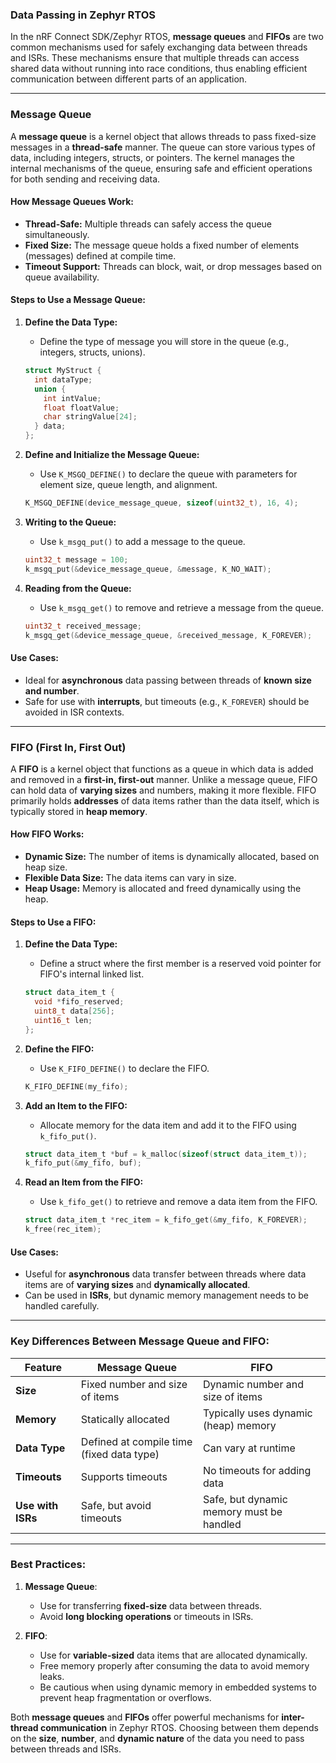 ### **Data Passing in Zephyr RTOS**

In the nRF Connect SDK/Zephyr RTOS, **message queues** and **FIFOs** are two common mechanisms used for safely exchanging data between threads and ISRs. These mechanisms ensure that multiple threads can access shared data without running into race conditions, thus enabling efficient communication between different parts of an application.

---

### **Message Queue**

A **message queue** is a kernel object that allows threads to pass fixed-size messages in a **thread-safe** manner. The queue can store various types of data, including integers, structs, or pointers. The kernel manages the internal mechanisms of the queue, ensuring safe and efficient operations for both sending and receiving data.

#### **How Message Queues Work:**
- **Thread-Safe:** Multiple threads can safely access the queue simultaneously.
- **Fixed Size:** The message queue holds a fixed number of elements (messages) defined at compile time.
- **Timeout Support:** Threads can block, wait, or drop messages based on queue availability.

#### **Steps to Use a Message Queue:**

1. **Define the Data Type:**
   - Define the type of message you will store in the queue (e.g., integers, structs, unions).
   ```c
   struct MyStruct {
     int dataType; 
     union {
       int intValue;
       float floatValue;
       char stringValue[24];
     } data;
   };
   ```

2. **Define and Initialize the Message Queue:**
   - Use `K_MSGQ_DEFINE()` to declare the queue with parameters for element size, queue length, and alignment.
   ```c
   K_MSGQ_DEFINE(device_message_queue, sizeof(uint32_t), 16, 4);
   ```

3. **Writing to the Queue:**
   - Use `k_msgq_put()` to add a message to the queue.
   ```c
   uint32_t message = 100;
   k_msgq_put(&device_message_queue, &message, K_NO_WAIT);
   ```

4. **Reading from the Queue:**
   - Use `k_msgq_get()` to remove and retrieve a message from the queue.
   ```c
   uint32_t received_message;
   k_msgq_get(&device_message_queue, &received_message, K_FOREVER);
   ```

#### **Use Cases:**
- Ideal for **asynchronous** data passing between threads of **known size and number**.
- Safe for use with **interrupts**, but timeouts (e.g., `K_FOREVER`) should be avoided in ISR contexts.

---

### **FIFO (First In, First Out)**

A **FIFO** is a kernel object that functions as a queue in which data is added and removed in a **first-in, first-out** manner. Unlike a message queue, FIFO can hold data of **varying sizes** and numbers, making it more flexible. FIFO primarily holds **addresses** of data items rather than the data itself, which is typically stored in **heap memory**.

#### **How FIFO Works:**
- **Dynamic Size:** The number of items is dynamically allocated, based on heap size.
- **Flexible Data Size:** The data items can vary in size.
- **Heap Usage:** Memory is allocated and freed dynamically using the heap.

#### **Steps to Use a FIFO:**

1. **Define the Data Type:**
   - Define a struct where the first member is a reserved void pointer for FIFO's internal linked list.
   ```c
   struct data_item_t {
     void *fifo_reserved;
     uint8_t data[256];
     uint16_t len;
   };
   ```

2. **Define the FIFO:**
   - Use `K_FIFO_DEFINE()` to declare the FIFO.
   ```c
   K_FIFO_DEFINE(my_fifo);
   ```

3. **Add an Item to the FIFO:**
   - Allocate memory for the data item and add it to the FIFO using `k_fifo_put()`.
   ```c
   struct data_item_t *buf = k_malloc(sizeof(struct data_item_t));
   k_fifo_put(&my_fifo, buf);
   ```

4. **Read an Item from the FIFO:**
   - Use `k_fifo_get()` to retrieve and remove a data item from the FIFO.
   ```c
   struct data_item_t *rec_item = k_fifo_get(&my_fifo, K_FOREVER);
   k_free(rec_item);
   ```

#### **Use Cases:**
- Useful for **asynchronous** data transfer between threads where data items are of **varying sizes** and **dynamically allocated**.
- Can be used in **ISRs**, but dynamic memory management needs to be handled carefully.

---

### **Key Differences Between Message Queue and FIFO:**

| Feature              | **Message Queue**                           | **FIFO**                                     |
|----------------------|---------------------------------------------|----------------------------------------------|
| **Size**             | Fixed number and size of items              | Dynamic number and size of items             |
| **Memory**           | Statically allocated                       | Typically uses dynamic (heap) memory         |
| **Data Type**        | Defined at compile time (fixed data type)   | Can vary at runtime                          |
| **Timeouts**         | Supports timeouts                          | No timeouts for adding data                  |
| **Use with ISRs**    | Safe, but avoid timeouts                    | Safe, but dynamic memory must be handled     |

---

### **Best Practices:**

1. **Message Queue**:
   - Use for transferring **fixed-size** data between threads.
   - Avoid **long blocking operations** or timeouts in ISRs.

2. **FIFO**:
   - Use for **variable-sized** data items that are allocated dynamically.
   - Free memory properly after consuming the data to avoid memory leaks.
   - Be cautious when using dynamic memory in embedded systems to prevent heap fragmentation or overflows.

Both **message queues** and **FIFOs** offer powerful mechanisms for **inter-thread communication** in Zephyr RTOS. Choosing between them depends on the **size**, **number**, and **dynamic nature** of the data you need to pass between threads and ISRs.
